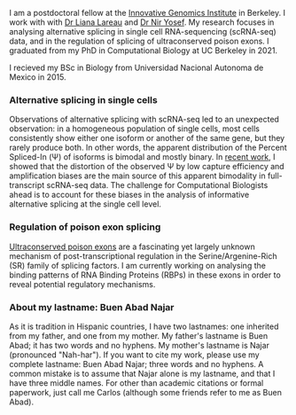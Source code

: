 I am a postdoctoral fellow at the [Innovative Genomics Institute](https://innovativegenomics.org/) in Berkeley. I work with with [Dr Liana Lareau](https://lareaulab.org/) and [Dr Nir Yosef](https://yoseflab.github.io). My research focuses in analysing alternative splicing in single cell RNA-sequencing (scRNA-seq) data, and in the regulation of splicing of ultraconserved poison exons. I graduated from my PhD in Computational Biology at UC Berkeley in 2021.

I recieved my BSc in Biology from Universidad Nacional Autonoma de Mexico in 2015.

### Alternative splicing in single cells

Observations of alternative splicing with scRNA-seq led to an unexpected observation: in a homogeneous population of single cells, most cells consistently show either one isoform or another of the same gene, but they rarely produce both. In other words, the apparent distribution of the Percent Spliced-In (Ψ) of isoforms is bimodal and mostly binary. In [recent work](https://elifesciences.org/articles/54603), I showed that the distortion of the observed Ψ by low capture efficiency and amplification biases are the main source of this apparent bimodality in full-transcript scRNA-seq data. The challenge for Computational Biologists ahead is to account for these biases in the analysis of informative alternative splicing at the single cell level.

### Regulation of poison exon splicing

[Ultraconserved poison exons](https://www.nature.com/articles/nature05676) are a fascinating yet largely unknown mechanism of post-transcriptional regulation in the Serine/Argenine-Rich (SR) family of splicing factors. I am currently working on analysing the binding patterns of RNA Binding Proteins (RBPs) in these exons in order to reveal potential regulatory mechanisms.

### About my lastname: Buen Abad Najar

As it is tradition in Hispanic countries, I have two lastnames: one inherited from my father, and one from my mother. My father's lastname is Buen Abad; it has two words and no hyphens. My mother's lastname is Najar (pronounced "Nah-har"). If you want to cite my work, please use my complete lastname: Buen Abad Najar; three words and no hyphens. A common mistake is to assume that Najar alone is my lastname, and that I have three middle names. For other than academic citations or formal paperwork, just call me Carlos (although some friends refer to me as Buen Abad).
